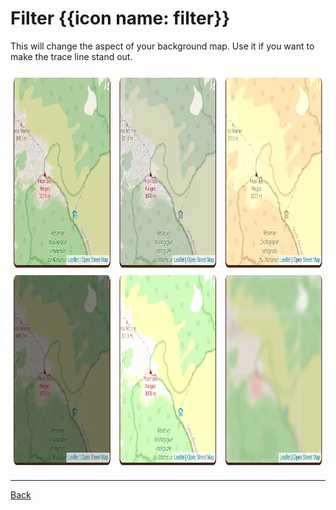 # Filter {{icon name: filter}}

This will change the aspect of your background map.
Use it if you want to make the trace line stand out.

<img src="filter.webp" width="991" height="638" />

----

[Back](#..)
